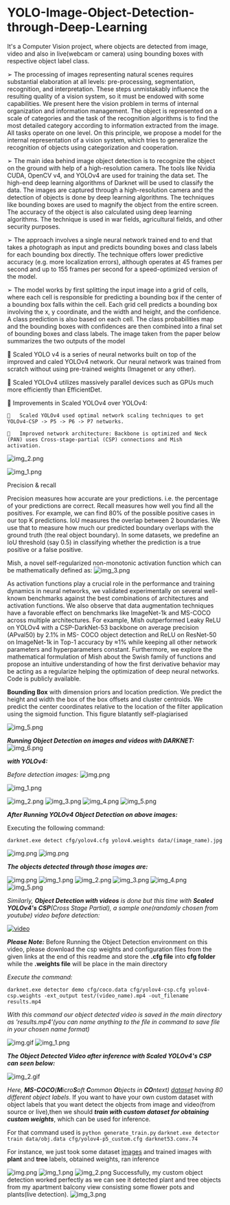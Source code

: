 # YOLO-Image-Object-Detection-through-Deep-Learning
It's a Computer Vision project, where objects are detected from image, video and also in live(webcam or camera) using bounding boxes with respective object label class.  

➢	The processing of images representing natural scenes requires substantial elaboration at all levels: pre-processing, segmentation, recognition, and interpretation. These steps unmistakably influence the resulting quality of a vision system, so it must be endowed with some capabilities. We present here the vision problem in terms of internal organization and information management. The object is represented on a scale of categories and the task of the recognition algorithms is to find the most detailed category according to information extracted from the image. All tasks operate on one level. On this principle, we propose a model for the internal representation of a vision system, which tries to generalize the recognition of objects using categorization and cooperation.

➢	The main idea behind image object detection is to recognize the object on the ground with help of a high-resolution camera. The tools like Nvidia CUDA, OpenCV v4, and YOLOv4 are used for training the data set. The high-end deep learning algorithms of Darknet will be used to classify the data. The images are captured through a high-resolution camera and the detection of objects is done by deep learning algorithms. The techniques like bounding boxes are used to magnify the object from the entire screen. The accuracy of the object is also calculated using deep learning algorithms. The technique is used in war fields, agricultural fields, and other security purposes.

➢	The approach involves a single neural network trained end to end that takes a photograph as input and predicts bounding boxes and class labels for each bounding box directly. The technique offers lower predictive accuracy (e.g. more localization errors), although operates at 45 frames per second and up to 155 frames per second for a speed-optimized version of the model.

➢	The model works by first splitting the input image into a grid of cells, where each cell is responsible for predicting a bounding box if the center of a bounding box falls within the cell. Each grid cell predicts a bounding box involving the x, y coordinate, and the width and height, and the confidence. A class prediction is also based on each cell. The class probabilities map and the bounding boxes with confidences are then combined into a final set of bounding boxes and class labels. The image taken from the paper below summarizes the two outputs of the model

	Scaled YOLO v4 is a series of neural networks built on top of the improved and caled YOLOv4 network. Our neural network was trained from scratch without using pre-trained weights (Imagenet or any other).

	Scaled YOLOv4 utilizes massively parallel devices such as GPUs much more efficiently than EfficientDet.

	Improvements in Scaled YOLOv4 over YOLOv4:

    	Scaled YOLOv4 used optimal network scaling techniques to get YOLOv4-CSP -> P5 -> P6 -> P7 networks.

    	Improved network architecture: Backbone is optimized and Neck (PAN) uses Cross-stage-partial (CSP) connections and Mish    activation.

![img_2.png](Darknet_YOLOv4/data/readme_data/src/img_2.png)

![img_1.png](Darknet_YOLOv4/data/readme_data/src/img_1.png)


Precision & recall


Precision measures how accurate are your predictions. i.e. the percentage of your predictions are correct. Recall measures how well you find all the positives. For example, we can find 80% of the possible positive cases in our top K predictions.
IoU measures the overlap between 2 boundaries. We use that to measure how much our predicted boundary overlaps with the ground truth (the real object boundary). In some datasets, we predefine an IoU threshold (say 0.5) in classifying whether the prediction is a true positive or a false positive.


Mish, a novel self-regularized non-monotonic activation function which can be mathematically defined as:
 ![img_3.png](Darknet_YOLOv4/data/readme_data/src/img_3.png)

As activation functions play a crucial role in the performance and training dynamics in neural networks, we validated experimentally on several well-known benchmarks against the best combinations of architectures and activation functions. We also observe that data augmentation techniques have a favorable effect on benchmarks like ImageNet-1k and MS-COCO across multiple architectures. For example, Mish outperformed Leaky ReLU on YOLOv4 with a CSP-DarkNet-53 backbone on average precision (APval50) by 2.1% in MS- COCO object detection and ReLU on ResNet-50 on ImageNet-1k in Top-1 accuracy by ≈1% while keeping all other network parameters and hyperparameters constant. Furthermore, we explore the mathematical formulation of Mish about the Swish family of functions and propose an intuitive understanding of how the first derivative behavior may be acting as a regularize helping the optimization of deep neural networks. Code is publicly available.

**Bounding Box** with dimension priors and location prediction. We predict the height and width the box of the box offsets and cluster centroids. We predict the center coordinates relative to the location of the filter application using the sigmoid function. This figure blatantly self-plagiarised
 
![img_5.png](Darknet_YOLOv4/data/readme_data/src/img_5.png)

**_Running Object Detection on images and videos with DARKNET:_**![img_6.png](Darknet_YOLOv4/data/readme_data/src/img_6.png)

**_with YOLOv4:_**

_Before detection images:_
![img.png](Darknet_YOLOv4/data/mumbai-india.jpg)

![img_1.png](Darknet_YOLOv4/data/kolkata2.jpg)

![img_2.png](Darknet_YOLOv4/data/kolkata.jpg)
![img_3.png](Darknet_YOLOv4/data/hyderabad_traffic.jpg)
![img_4.png](Darknet_YOLOv4/data/zoo_park.jpg)
![img_5.png](Darknet_YOLOv4/data/person.jpg)

**_After Running YOLOv4 Object Detection on above images:_**

Executing the following command:

`darknet.exe detect cfg/yolov4.cfg yolov4.weights data/(image_name).jpg`

![img.png](Darknet_YOLOv4/data/readme_data/command_prompt.jpg)
![img.png](Darknet_YOLOv4/data/readme_data/command_prompt2.jpg)


**_The objects detected through those images are:_**

![img.png](Darknet_YOLOv4/results/predictions_mumbai-india.jpg)
![img_1.png](Darknet_YOLOv4/results/predictions_kolkata2.jpg)
![img_2.png](Darknet_YOLOv4/results/predictions_kolkata.jpg)
![img_3.png](Darknet_YOLOv4/results/predictions_hyderabad_traffic.jpg)
![img_4.png](Darknet_YOLOv4/results/predictions.jpg)
![img_5.png](Darknet_YOLOv4/results/predictions_person.jpg)

_Similarly, **Object Detection with videos** is done but this time with **Scaled YOLOv4's CSP**(Cross Stage Partial), a sample one(randomly chosen from youtube) video before detection:_

[![video](Darknet_YOLOv4/test/video.gif)](https://user-images.githubusercontent.com/63163043/147474939-f9870252-9627-48b9-9c55-96f40189b3b2.mp4)

**_Please Note:_** Before Running the Object Detection environment on this video, please download the csp weights and configuration files from the given links at the end of this readme and store the **.cfg file** into **cfg folder** while the **.weights file** will be place in the main directory

_Execute the command:_

`darknet.exe detector demo cfg/coco.data cfg/yolov4-csp.cfg yolov4-csp.weights -ext_output test/(video_name).mp4 -out_filename results.mp4`

_With this command our object detected video is saved in the main directory as 'results.mp4'(you can name anything to the file in command to save file in your chosen name format)_

![img.gif](Darknet_YOLOv4/results/terminal.gif)
![img_1.png](Darknet_YOLOv4//data/readme_data/terminal.jpg)

**_The Object Detected Video after inference with Scaled YOLOv4's CSP can seen below:_**

![img_2.gif](Darknet_YOLOv4/results/video_detections.gif)

_Here, **MS-COCO**(**M**icro**S**oft **C**ommon **O**bjects in **CO**ntext) [dataset](Darknet_YOLOv4/data/coco.names) having 80 different object labels_. If you want to have your own custom dataset with object labels that you want detect the objects from image and video(from source or live),then we should **_train with custom dataset for obtaining custom weights_**, which can be used for inference.

For that command used is
`python generate_train.py`
`darknet.exe detector train data/obj.data cfg/yolov4-p5_custom.cfg darknet53.conv.74`

For instance, we just took some dataset [images](https://storage.googleapis.com/openimages/web/index.html) and trained images with **plant** and **tree** labels, obtained weights, ran inference 

![img.png](Darknet_YOLOv4/data/readme_data/train.jpg)
![img_1.png](Darknet_YOLOv4/data/readme_data/terminal2.jpg)
![img_2.png](Darknet_YOLOv4/data/readme_data/terminal3.jpg)
Successfully, my custom object detection worked perfectly as we can see it detected plant and tree objects from my apartment balcony view consisting some flower pots and plants(live detection).
![img_3.png](Darknet_YOLOv4/data/readme_data/custom-detection.jpg)

